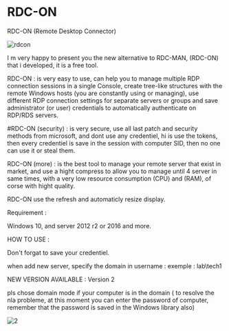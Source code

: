 # RDC-ON
RDC-ON (Remote Desktop Connector)

![rdcon](https://user-images.githubusercontent.com/49924401/83701877-58a0b680-a60b-11ea-84be-bc733fff331b.gif)


I m very happy to present you the new alternative to RDC-MAN, (RDC-ON) that i developed, it is a free tool.

RDC-ON : is very easy to use, can help you to manage multiple RDP connection sessions in a single Console, create tree-like structures with the remote Windows hosts (you are constantly using or managing), use different RDP connection settings for separate servers or groups and save administrator (or user) credentials to automatically authenticate on RDP/RDS servers.

#RDC-ON (security) : is very secure, use all last patch and security methods from microsoft, and dont use any credentiel, hi is use the tokens, then every credentiel is save in the session with computer SID, then no one can use it or steal them.

RDC-ON (more) : is the best tool to manage your remote server that exist in market, and use a hight compress to allow you to manage until 4 server in same times, with a very low resource consumption (CPU) and (RAM), of corse with hight quality.

RDC-ON use the refresh and automaticly resize display.

Requirement : 

Windows 10, and server 2012 r2 or 2016 and more.

HOW TO USE :

Don't forgat to save your credentiel.

when add new server, specify the domain in username : exemple : lab\tech1

 
NEW VERSION AVAILABLE : Version 2 

pls chose domain mode if your computer is in the domain ( to resolve the nla probleme, at this moment you can enter the password of computer, remember that the password is saved in the Windows library also)

![2](https://user-images.githubusercontent.com/49924401/83701922-7706b200-a60b-11ea-9912-7e7555719ce3.png)

